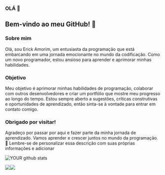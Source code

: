 ### OLÁ 👋
## Bem-vindo ao meu GitHub! 👋

### Sobre mim

Olá, sou Erick Amorim, um entusiasta da programação que está embarcando em uma jornada emocionante no mundo da codificação. Como um novo programador, estou ansioso para aprender e aprimorar minhas habilidades.

### Objetivo

Meu objetivo é aprimorar minhas habilidades de programação, colaborar com outros desenvolvedores e criar um portfólio que mostre meu progresso ao longo do tempo. Estou sempre aberto a sugestões, críticas construtivas e oportunidades de aprendizado, então sinta-se à vontade para entrar em contato comigo.

### Obrigado por visitar!

Agradeço por passar por aqui e fazer parte da minha jornada de aprendizado. Vamos aprender e crescer juntos no mundo da programação. 🚀
Lembre-se de personalizar essa descrição com suas próprias informações e adicionar 

![YOUR github stats](https://github-readme-stats.vercel.app/api?username=erick-amorim377)

[<img src="https://img.shields.io/badge/linkedin-%230077B5.svg?&style=for-the-badge&logo=linkedin&logoColor=white" />](https://www.linkedin.com/in/erick-amorim-365326265/)[<img src = "https://img.shields.io/badge/instagram-%23E4405F.svg?&style=for-the-badge&logo=instagram&logoColor=white">](https://www.instagram.com/erick_amorim15/)
